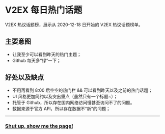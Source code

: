 # V2EX 每日热门话题

V2EX 热议话题榜，展示从 2020-12-18 日开始的 V2EX 热议话题榜单。

## 主要意图

- 让我至少可以看到昨天的热门主题；
- Github 每天多“绿”一下；

## 好处以及缺点

- 不用再看到 8:00 后空空的热门栏 && 可以看到昨天以及之前的热门话题；
- UI 风格更加简约以及突出重点（虽然只有一个标题~）；
- 托管于 Github，所以存在国内网络访问慢甚至访问不了的问题。
- 数据来源于官方 API，所以存在数据不“新”的问题；

---

### **[Shut up, show me the page!](https://fat-bamboo.github.io/v2ex-dailyhot/)**
